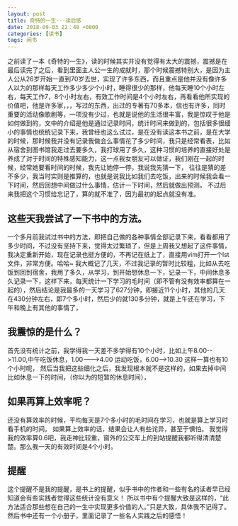 ```yaml
---
layout: post
title: 奇特的一生---读后感
date: 2018-09-03 22：48 +0800
categories: [读书]
tags: 闲书
---
```

之前读了一本《奇特的一生》，读的时候其实并没有觉得有太大的震撼，震撼是在最后读完了之后，看到里面主人公一生的成就时，那个时候震撼特别大，是因为主人公从26岁开始一直到70岁去世，实现了许多东西，而且重点是他并没有像许多人以为的那样每天工作多少多少个小时，睡得很少的那样，他每天睡10个小时左右，每天工作7，8个小时左右，有效工作时间是4个小时左右，再看看他所实现的价值吧，他是许多家，，，写过的东西，出过的专著有70多本，信也有许多，同时重要的活动像歌剧等，一项没有少过，也就是说他的生活很丰富，我是惊叹于他是如何做到的，文中的介绍是他是通过记录时间，统计时间来做到的，包括很多很细小的事情也统统记录下来，我曾经也这么试过，是在没有读这本书之前，是在大学的时候，那时候我并没有记录我做会么事情花了多少时间，我只是经常看表，比如从宿舍到图书馆我走过去要多久，我打球用了多久，这种习惯的培养的直接好处是养成了对于时间的特殊感知能力，这一点我女朋友可以做证，我们刚在一起的时候，经常她要看时间的时候，我先让她停一停，我说我先猜一下，
往往是猜的差不多少，我当时实则是推算的，也就是说我比如我们去吃饭，出来的时候我会看一下时间，然后回想中间做过什么事情，估计一下时间，然后就做出预测。
不过后来我把这个习惯给忘记了，算的就不准了，因为最初的起点就没有准。
## 这些天我尝试了一下书中的方法。
一个多月前我试过书中的方法，即把自己做的各种事情全部记录下来，看看都用了多少时间，不过没有坚持下来，觉得太过繁琐了，但是上周我又想起了这件事情，我决定重新开始，现在记录也挺方便的，不再记在纸上了，直接用vim打开一个lst文件，非常方便。哈哈~
我大概记了几天，不过我记录的暂时比较粗，比如从去吃饭到回到宿舍，我用了多久，从学习，到开始想休息一下，记录一下，中间休息多久记录一下，这样下来，每天统计一下学习的毛时间（即不管有没有效率都算在一起的），然后结论是我最多的一天学习了627分钟，即接近11个小时，其他的几天在430分钟左右，即7个多小时，然后少的就130多分钟，就是上午还在学习，下午和晚上有其他的事情了，
## 我震惊的是什么？
首先没有统计之前，我学得我一天差不多学得有10个小时，比如上午8.00-->11.00,中午吃饭休息，1.00--->4.00 运动吃饭，6.00-->10.30 
这样一算也有10个小时呢，
然后当我把这些细化之后，我发现根本就不是这样的，如果去掉中间比如休息一下的时间，（你以为的短暂的休息时间），

## 如果再算上效率呢？
还没有算效率的时候，平均每天是7个多小时的毛时间在学习，也就是算上学习时看手机的时间。
如果算上效率的话，结果会让人有些诧异，甚至于惧怕。
我觉得我的效率算0.6吧，我走神比较重，窗外的公交车上的到站提醒我都听得清清楚楚。那么我一天的有效时间是4个小时。

## 提醒
这个提醒不是我的提醒，是书上的提醒，似乎书中的作者和一些有名的读者早已经知道会有些实践者觉得这些统计没有意义！
所以书中有个提醒大致是这样的，“此方法适合那些想在自己的一生中实现更多价值的人。”只是大致，具体我不记得了。
然后书中还有一个小册子，里面记录了一些名人实践之后的感悟！
<!--more-->
